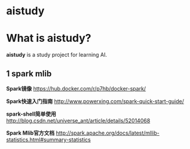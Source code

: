 # aistudy

What is aistudy?
=====================================

**aistudy** is a study project for learning AI.

1 spark mlib
----------------

 **Spark镜像** https://hub.docker.com/r/p7hb/docker-spark/

 **Spark快速入门指南**  http://www.powerxing.com/spark-quick-start-guide/

 **spark-shell简单使用**  http://blog.csdn.net/universe_ant/article/details/52014068

 **Spark Mlib官方文档** http://spark.apache.org/docs/latest/mllib-statistics.html#summary-statistics




